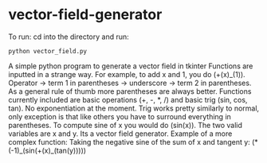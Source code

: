 # vector-field-generator
To run:
cd into the directory and run:
```
python vector_field.py
```
A simple python program to generate a vector field in tkinter
Functions are inputted in a strange way. For example, to add x and 1, you do (+(x)\_(1)). Operator -> term 1 in parentheses -> underscore -> term 2 in parentheses. 
As a general rule of thumb more parentheses are always better. Functions currently included are basic operations (+, -, \*, /) and basic trig (sin, cos, tan). No exponentiation at the moment.
Trig works pretty similarly to normal, only exception is that like others you have to surround everything in parentheses. To compute sine of x you would do (sin(x)).
The two valid variables are x and y. Its a vector field generator.
Example of a more complex function: Taking the negative sine of the sum of x and tangent y: (\*(-1)\_(sin(+(x)\_(tan(y)))))
